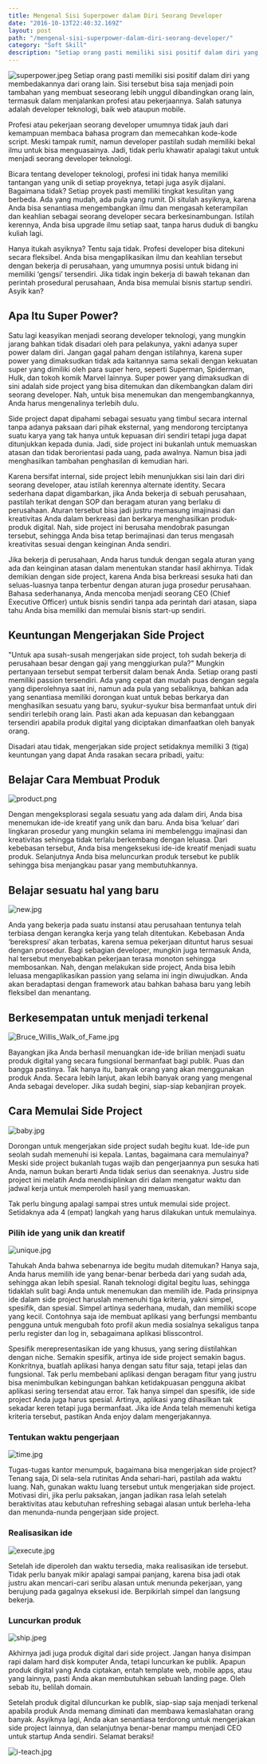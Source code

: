 ```yaml
---
title: Mengenal Sisi Superpower dalam Diri Seorang Developer
date: "2016-10-13T22:40:32.169Z"
layout: post
path: "/mengenal-sisi-superpower-dalam-diri-seorang-developer/"
category: "Soft Skill"
description: "Setiap orang pasti memiliki sisi positif dalam diri yang membedakannya dari orang lain. Sisi tersebut bisa saja menjadi poin tambahan yang membuat seseorang lebih unggul dibandingkan orang lain, termasuk dalam menjalankan profesi atau pekerjaannya. Salah satunya adalah developer teknologi, baik web ataupun mobile."
---
```


![superpower.jpeg](superpower.jpeg)
Setiap orang pasti memiliki sisi positif dalam diri yang membedakannya dari orang lain. Sisi tersebut bisa saja menjadi poin tambahan yang membuat seseorang lebih unggul dibandingkan orang lain, termasuk dalam menjalankan profesi atau pekerjaannya. Salah satunya adalah developer teknologi, baik web ataupun mobile.

Profesi atau pekerjaan seorang developer umumnya tidak jauh dari kemampuan membaca bahasa program dan memecahkan kode-kode script. Meski tampak rumit, namun developer pastilah sudah memiliki bekal ilmu untuk bisa menguasainya. Jadi, tidak perlu khawatir apalagi takut untuk menjadi seorang developer teknologi.

Bicara tentang developer teknologi, profesi ini tidak hanya memiliki tantangan yang unik di setiap proyeknya, tetapi juga asyik dijalani. Bagaimana tidak? Setiap proyek pasti memiliki tingkat kesulitan yang berbeda. Ada yang mudah, ada pula yang rumit. Di situlah asyiknya, karena Anda bisa senantiasa mengembangkan ilmu dan mengasah keterampilan dan keahlian sebagai seorang developer secara berkesinambungan. Istilah kerennya, Anda bisa upgrade ilmu setiap saat, tanpa harus duduk di bangku kuliah lagi.

Hanya itukah asyiknya? Tentu saja tidak. Profesi developer bisa ditekuni secara fleksibel. Anda bisa mengaplikasikan ilmu dan keahlian tersebut dengan bekerja di perusahaan, yang umumnya posisi untuk bidang ini memiliki ‘gengsi’ tersendiri. Jika tidak ingin bekerja di bawah tekanan dan perintah prosedural perusahaan, Anda bisa memulai bisnis startup sendiri. Asyik kan?

## Apa Itu Super Power?

Satu lagi keasyikan menjadi seorang developer teknologi, yang mungkin jarang bahkan tidak disadari oleh para pelakunya, yakni adanya super power dalam diri. Jangan gagal paham dengan istilahnya, karena super power yang dimaksudkan tidak ada kaitannya sama sekali dengan kekuatan super yang dimiliki oleh para super hero, seperti Superman, Spiderman, Hulk, dan tokoh komik Marvel lainnya. Super power yang dimaksudkan di sini adalah side project yang bisa ditemukan dan dikembangkan dalam diri seorang developer. Nah, untuk bisa menemukan dan mengembangkannya, Anda harus mengenalinya terlebih dulu.

Side project dapat dipahami sebagai sesuatu yang timbul secara internal tanpa adanya paksaan dari pihak eksternal, yang mendorong terciptanya suatu karya yang tak hanya untuk kepuasan diri sendiri tetapi juga dapat ditunjukkan kepada dunia. Jadi, side project ini bukanlah untuk memuaskan atasan dan tidak berorientasi pada uang, pada awalnya. Namun bisa jadi menghasilkan tambahan penghasilan di kemudian hari.

Karena bersifat internal, side project lebih menunjukkan sisi lain dari diri seorang developer, atau istilah kerennya alternate identity. Secara sederhana dapat digambarkan, jika Anda bekerja di sebuah perusahaan, pastilah terikat dengan SOP dan beragam aturan yang berlaku di perusahaan. Aturan tersebut bisa jadi justru memasung imajinasi dan kreativitas Anda dalam berkreasi dan berkarya menghasilkan produk-produk digital. Nah, side project ini berusaha mendobrak pasungan tersebut, sehingga Anda bisa tetap berimajinasi dan terus mengasah kreativitas sesuai dengan keinginan Anda sendiri.

Jika bekerja di perusahaan, Anda harus tunduk dengan segala aturan yang ada dan keinginan atasan dalam menentukan standar hasil akhirnya. Tidak demikian dengan side project, karena Anda bisa berkreasi sesuka hati dan seluas-luasnya tanpa terbentur dengan aturan juga prosedur perusahaan. Bahasa sederhananya, Anda mencoba menjadi seorang CEO (Chief Executive Officer) untuk bisnis sendiri tanpa ada perintah dari atasan, siapa tahu Anda bisa memiliki dan memulai bisnis start-up sendiri.

## Keuntungan Mengerjakan Side Project

"Untuk apa susah-susah mengerjakan side project, toh sudah bekerja di perusahaan besar dengan gaji yang menggiurkan pula?" Mungkin pertanyaan tersebut sempat terbersit dalam benak Anda. Setiap orang pasti memiliki passion tersendiri. Ada yang cepat dan mudah puas dengan segala yang diperolehnya saat ini, namun ada pula yang sebaliknya, bahkan ada yang senantiasa memiliki dorongan kuat untuk bebas berkarya dan menghasilkan sesuatu yang baru, syukur-syukur bisa bermanfaat untuk diri sendiri terlebih orang lain. Pasti akan ada kepuasan dan kebanggaan tersendiri apabila produk digital yang diciptakan dimanfaatkan oleh banyak orang.

Disadari atau tidak, mengerjakan side project setidaknya memiliki 3 (tiga) keuntungan yang dapat Anda rasakan secara pribadi, yaitu:

## Belajar Cara Membuat Produk

![product.png](product.png)

Dengan mengeksplorasi segala sesuatu yang ada dalam diri, Anda bisa menemukan ide-ide kreatif yang unik dan baru. Anda bisa ‘keluar’ dari lingkaran prosedur yang mungkin selama ini membelenggu imajinasi dan kreativitas sehingga tidak terlalu berkembang dengan leluasa. Dari kebebasan tersebut, Anda bisa mengeksekusi ide-ide kreatif menjadi suatu produk. Selanjutnya Anda bisa meluncurkan produk tersebut ke publik sehingga bisa menjangkau pasar yang membutuhkannya.

## Belajar sesuatu hal yang baru

![new.jpg](new.jpg)

Anda yang bekerja pada suatu instansi atau perusahaan tentunya telah terbiasa dengan kerangka kerja yang telah ditentukan. Kebebasan Anda ‘berekspresi’ akan terbatas, karena semua pekerjaan dituntut harus sesuai dengan prosedur. Bagi sebagian developer, mungkin juga termasuk Anda, hal tersebut menyebabkan pekerjaan terasa monoton sehingga membosankan. Nah, dengan melakukan side project, Anda bisa lebih leluasa mengaplikasikan passion yang selama ini ingin diwujudkan. Anda akan beradaptasi dengan framework atau bahkan bahasa baru yang lebih fleksibel dan menantang.

## Berkesempatan untuk menjadi terkenal

![Bruce_Willis_Walk_of_Fame.jpg](Bruce_Willis_Walk_of_Fame.jpg)

Bayangkan jika Anda berhasil menuangkan ide-ide brilian menjadi suatu produk digital yang secara fungsional bermanfaat bagi publik. Puas dan bangga pastinya. Tak hanya itu, banyak orang yang akan menggunakan produk Anda. Secara lebih lanjut, akan lebih banyak orang yang mengenal Anda sebagai developer. Jika sudah begini, siap-siap kebanjiran proyek.

## Cara Memulai Side Project

![baby.jpg](baby.jpg)

Dorongan untuk mengerjakan side project sudah begitu kuat. Ide-ide pun seolah sudah memenuhi isi kepala. Lantas, bagaimana cara memulainya? Meski side project bukanlah tugas wajib dan pengerjaannya pun sesuka hati Anda, namun bukan berarti Anda tidak serius dan seenaknya. Justru side project ini melatih Anda mendisiplinkan diri dalam mengatur waktu dan jadwal kerja untuk memperoleh hasil yang memuaskan.

Tak perlu bingung apalagi sampai stres untuk memulai side project. Setidaknya ada 4 (empat) langkah yang harus dilakukan untuk memulainya.

### Pilih ide yang unik dan kreatif

![unique.jpg](unique.jpg)

Tahukah Anda bahwa sebenarnya ide begitu mudah ditemukan? Hanya saja, Anda harus memilih ide yang benar-benar berbeda dari yang sudah ada, sehingga akan lebih spesial. Ranah teknologi digital begitu luas, sehingga tidaklah sulit bagi Anda untuk menemukan dan memilih ide. Pada prinsipnya ide dalam side project haruslah memenuhi tiga kriteria, yakni simpel, spesifik, dan spesial. Simpel artinya sederhana, mudah, dan memiliki scope yang kecil. Contohnya saja ide membuat aplikasi yang berfungsi membantu pengguna untuk mengubah foto profil akun media sosialnya sekaligus tanpa perlu register dan log in, sebagaimana aplikasi blisscontrol.

Spesifik merepresentasikan ide yang khusus, yang sering diistilahkan dengan niche. Semakin spesifik, artinya ide side project semakin bagus. Konkritnya, buatlah aplikasi hanya dengan satu fitur saja, tetapi jelas dan fungsional. Tak perlu membebani aplikasi dengan beragam fitur yang justru bisa menimbulkan kebingungan bahkan ketidakpuasan pengguna akibat aplikasi sering tersendat atau error. Tak hanya simpel dan spesifik, ide side project Anda juga harus spesial. Artinya, aplikasi yang dihasilkan tak sekadar keren tetapi juga bermanfaat. Jika ide Anda telah memenuhi ketiga kriteria tersebut, pastikan Anda enjoy dalam mengerjakannya.

### Tentukan waktu pengerjaan

![time.jpg](time.jpg)

Tugas-tugas kantor menumpuk, bagaimana bisa mengerjakan side project? Tenang saja, Di sela-sela rutinitas Anda sehari-hari, pastilah ada waktu luang. Nah, gunakan waktu luang tersebut untuk mengerjakan side project. Motivasi diri, jika perlu paksakan, jangan jadikan rasa lelah setelah beraktivitas atau kebutuhan refreshing sebagai alasan untuk berleha-leha dan menunda-nunda pengerjaan side project.

### Realisasikan ide

![execute.jpg](execute.jpg)

Setelah ide diperoleh dan waktu tersedia, maka realisasikan ide tersebut. Tidak perlu banyak mikir apalagi sampai panjang, karena bisa jadi otak justru akan mencari-cari seribu alasan untuk menunda pekerjaan, yang berujung pada gagalnya eksekusi ide. Berpikirlah simpel dan langsung bekerja.

### Luncurkan produk

![ship.jpeg](ship.jpeg)

Akhirnya jadi juga produk digital dari side project. Jangan hanya disimpan rapi dalam hard disk komputer Anda, tetapi luncurkan ke publik. Apapun produk digital yang Anda ciptakan, entah template web, mobile apps, atau yang lainnya, pasti Anda akan membutuhkan sebuah landing page. Oleh sebab itu, belilah domain.

Setelah produk digital diluncurkan ke publik, siap-siap saja menjadi terkenal apabila produk Anda memang diminati dan membawa kemaslahatan orang banyak. Asyiknya lagi, Anda akan senantiasa terdorong untuk mengerjakan side project lainnya, dan selanjutnya benar-benar mampu menjadi CEO untuk startup Anda sendiri. Selamat beraksi!

![i-teach.jpg](i-teach.jpg)

